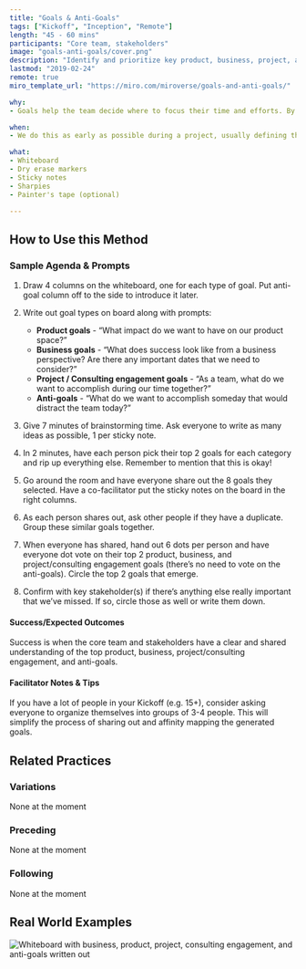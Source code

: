 ```yaml
---
title: "Goals & Anti-Goals"
tags: ["Kickoff", "Inception", "Remote"]
length: "45 - 60 mins"
participants: "Core team, stakeholders"
image: "goals-anti-goals/cover.png"
description: "Identify and prioritize key product, business, project, and/or consulting engagement goals and anti-goals (non-goals)"
lastmod: "2019-02-24"
remote: true
miro_template_url: "https://miro.com/miroverse/goals-and-anti-goals/"

why:
- Goals help the team decide where to focus their time and efforts. By developing them hand-in-hand with stakeholders, we can align ourselves around shared goals and avoid any unnecessary or unwanted surprises down the road.

when:
- We do this as early as possible during a project, usually defining them during Kickoff and revisiting them at Inception.

what:
- Whiteboard
- Dry erase markers
- Sticky notes
- Sharpies
- Painter's tape (optional)

---
```

## How to Use this Method
### Sample Agenda & Prompts
1. Draw 4 columns on the whiteboard, one for each type of goal. Put anti-goal column off to the side to introduce it later.

1. Write out goal types on board along with prompts:

   - **Product goals** - “What impact do we want to have on our product space?”
   - **Business goals** - “What does success look like from a business perspective? Are there any important dates that we need to consider?”
   - **Project / Consulting engagement goals** - “As a team, what do we want to accomplish during our time together?”
   - **Anti-goals** - “What do we want to accomplish someday that would distract the team today?”

1. Give 7 minutes of brainstorming time. Ask everyone to write as many ideas as possible, 1 per sticky note.

1. In 2 minutes, have each person pick their top 2 goals for each category and rip up everything else. Remember to mention that this is okay!

1. Go around the room and have everyone share out the 8 goals they selected. Have a co-facilitator put the sticky notes on the board in the right columns.

1. As each person shares out, ask other people if they have a duplicate. Group these similar goals together.

1. When everyone has shared, hand out 6 dots per person and have everyone dot vote on their top 2 product, business, and project/consulting engagement goals (there’s no need to vote on the anti-goals). Circle the top 2 goals that emerge.

1. Confirm with key stakeholder(s) if there’s anything else really important that we’ve missed. If so, circle those as well or write them down.

#### Success/Expected Outcomes
Success is when the core team and stakeholders have a clear and shared understanding of the top product, business, project/consulting engagement, and anti-goals.

#### Facilitator Notes & Tips

If you have a lot of people in your Kickoff (e.g. 15+), consider asking everyone to organize themselves into groups of 3-4 people. This will simplify the process of sharing out and affinity mapping the generated goals.

## Related Practices

### Variations

None at the moment

### Preceding

None at the moment

### Following

None at the moment

## Real World Examples

![Whiteboard with business, product, project, consulting engagement, and anti-goals written out](/images/practices/goals-anti-goals/example-3.jpg)
